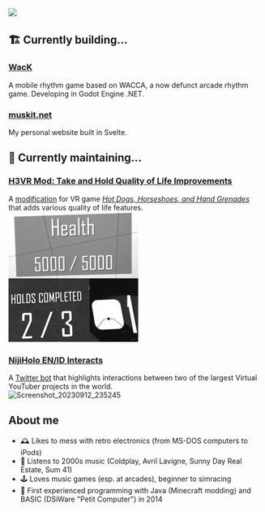 <p float="left">
  <img src="https://media.discordapp.net/attachments/828109570568224809/828129248313212938/PNGTuber_anim.gif?height=200&width=140"/>
<!--   <a href=https://muskit.net><b>my place</b></a> -->
</p>

## 🏗️ Currently building...

### [WacK](https://github.com/muskit/WacK)
A mobile rhythm game based on WACCA, a now defunct arcade rhythm game. Developing in Godot Engine .NET.

### [muskit.net](https://muskit.net)
My personal website built in Svelte.

## 🔌 Currently maintaining...

### [H3VR Mod: Take and Hold Quality of Life Improvements](https://github.com/muskit/H3VR-TNH-Quality-of-Life-Improvements)
A [modification](https://h3vr.thunderstore.io/package/muskit/TNH_Quality_of_Life_Improvements/) for VR game [_Hot Dogs, Horseshoes, and Hand Grenades_](http://h3vr.com/) that adds various quality of life features.  
![Modpage thumbnail](https://raw.githubusercontent.com/muskit/H3VR-TNH-Quality-of-Life-Improvements/main/Assets/thumbnail%20better.png)

### [NijiHolo EN/ID Interacts](https://github.com/muskit/NijiHolo_EN_ID_Bot)
A [Twitter bot](https://twitter.com/NijiHolo_EN_ID) that highlights interactions between two of the largest Virtual YouTuber projects in the world.  
![Screenshot_20230912_235245](https://github.com/muskit/muskit/assets/15199219/0359fb26-8a48-4698-9b78-66d7d852099e)

## About me
- 🕰️ Likes to mess with retro electronics (from MS-DOS computers to iPods)
- 🎵 Listens to 2000s music (Coldplay, Avril Lavigne, Sunny Day Real Estate, Sum 41)
- 🕹️ Loves music games (esp. at arcades), beginner to simracing
- 👶 First experienced programming with Java (Minecraft modding) and BASIC (DSiWare "Petit Computer") in 2014
